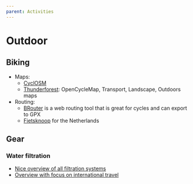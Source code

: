 ```yaml
---
parent: Activities
---
```


# Outdoor

## Biking

* Maps:
    * [CyclOSM](https://www.cyclosm.org)
    * [Thunderforest](https://www.thunderforest.com/): OpenCycleMap, Transport, Landscape, Outdoors maps
* Routing:
    * [BRouter](http://brouter.de/brouter-web) is a web routing tool that is great for cycles and can export to GPX
    * [Fietsknoop](https://www.fietsknoop.nl/planner) for the Netherlands

## Gear

### Water filtration

* [Nice overview of all filtration systems](https://www.outdoorgearlab.com/topics/camping-and-hiking/best-backpacking-water-filter/buying-advice)
* [Overview with focus on international travel](https://www.rei.com/learn/expert-advice/water-treatment-international.html)
